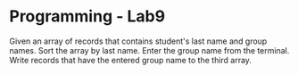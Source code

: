# Programming - Lab9

Given an array of records that contains student's last name and group names.
Sort the array by last name. 
Enter the group name from the terminal. Write records that have the entered group name to the third array.
